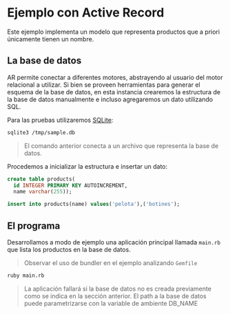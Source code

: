# Ejemplo con Active Record

Este ejemplo implementa un modelo que representa productos que a priori
únicamente tienen un nombre. 

## La base de datos

AR permite conectar a diferentes motores, abstrayendo al usuario del motor
relacional a utilizar. Si bien se proveen herramientas para generar el esquema
de la base de datos, en esta instancia crearemos la estructura de la base de
datos manualmente e incluso agregaremos un dato utilizando SQL.

Para las pruebas utilizaremos [SQLite](https://www.sqlite.org/):

```bash
sqlite3 /tmp/sample.db
```

> El comando anterior conecta a un archivo que representa la base de datos.

Procedemos a inicializar la estructura e insertar un dato:

```sql
create table products(
  id INTEGER PRIMARY KEY AUTOINCREMENT,
  name varchar(255));

insert into products(name) values('pelota'),('botines');
```

## El programa

Desarrollamos a modo de ejemplo una aplicación principal llamada `main.rb` que
lista los productos en la base de datos.

> Observar el uso de bundler en el ejemplo analizando `Gemfile`

```bash
ruby main.rb
```

> La aplicación fallará si la base de datos no es creada previamente como se
> indica en la sección anterior. El path a la base de datos puede parametrizarse
> con la variable de ambiente DB_NAME
